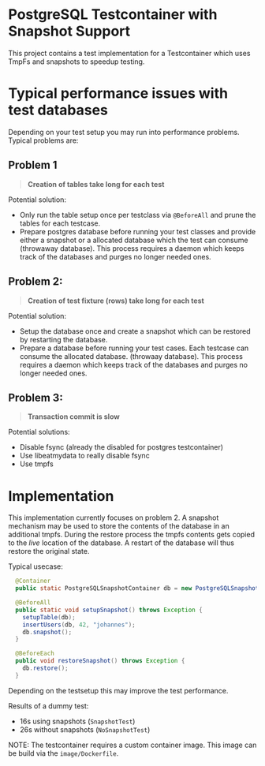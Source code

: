 # PostgreSQL Testcontainer with Snapshot Support

This project contains a test implementation for a Testcontainer which uses TmpFs and snapshots to speedup testing.


# Typical performance issues with test databases

Depending on your test setup you may run into performance problems. Typical problems are:

## Problem 1
> **Creation of tables take long for each test**

Potential solution:
* Only run the table setup once per testclass via `@BeforeAll` and prune the tables for each testcase.
* Prepare postgres database before running your test classes and provide either a snapshot or a allocated database which the test can consume (throwaway database). This process requires a daemon which keeps track of the databases and purges no longer needed ones.

## Problem 2:
> **Creation of test fixture (rows) take long for each test**

Potential solution:
* Setup the database once and create a snapshot which can be restored by restarting the database.
* Prepare a database before running your test cases. Each testcase can consume the allocated database. (throwaay database). This process requires a daemon which keeps track of the databases and purges no longer needed ones.


## Problem 3:
> **Transaction commit is slow**

Potential solutions:
* Disable fsync (already the disabled for postgres testcontainer)
* Use libeatmydata to really disable fsync
* Use tmpfs


# Implementation

This implementation currently focuses on problem 2. A snapshot mechanism may be used to store the contents of the database in an additional tmpfs. During the restore process the tmpfs contents gets copied to the *live* location of the database. A restart of the database will thus restore the original state.

Typical usecase:

```java
  @Container
  public static PostgreSQLSnapshotContainer db = new PostgreSQLSnapshotContainer(128, 128);

  @BeforeAll
  public static void setupSnapshot() throws Exception {
    setupTable(db);
    insertUsers(db, 42, "johannes");
    db.snapshot();
  }

  @BeforeEach
  public void restoreSnapshot() throws Exception {
    db.restore();
  }
```

Depending on the testsetup this may improve the test performance.

Results of a dummy test:
* 16s using snapshots  (`SnapshotTest`)
* 26s without snapshots (`NoSnapshotTest`)

NOTE: The testcontainer requires a custom container image. This image can be build via the `image/Dockerfile`.